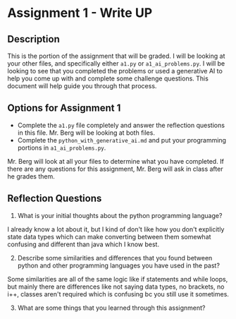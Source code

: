 # Assignment 1 - Write UP

## Description
This is the portion of the assignment that will be graded.  I will be looking at your other files, and specifically either `a1.py` or `a1_ai_problems.py`.  I will be looking to see that you completed the problems or used a generative AI to help you come up with and complete some challenge questions.  This document will help guide you through that process.

## Options for Assignment 1
- Complete the `a1.py` file completely and answer the reflection questions in this file.  Mr. Berg will be looking at both files.
- Complete the `python_with_generative_ai.md` and put your programming portions in `a1_ai_problems.py`.

Mr. Berg will look at all your files to determine what you have completed.  If there are any questions for this assignment, Mr. Berg will ask in class after he grades them.


## Reflection Questions

1. What is your initial thoughts about the python programming language?

I already know a lot about it, but I kind of don't like how you don't explicitly state data types which can make converting between them somewhat confusing and different than java which I know best.

2. Describe some similarities and differences that you found between python and other programming languages you have used in the past?

Some similarities are all of the same logic like if statements and while loops, but mainly there are differences like not saying data types, no brackets, no i++, classes aren't required which is confusing bc you still use it sometimes.

3. What are some things that you learned through this assignment?